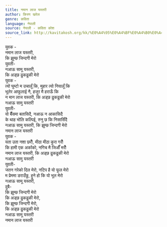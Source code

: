 ```yaml
---
title: नमान लाज यस्तरी
author: किरण खरेल
genre: कविता
language: नेपाली
source: नेपाली - कविता कोश
source_link: http://kavitakosh.org/kk/%E0%A4%95%E0%A4%BF%E0%A4%B0%E0%A4%A3_%E0%A4%96%E0%A4%B0%E0%A5%87%E0%A4%B2
---
```


युवक -  
नमान लाज यस्तरी,  
कि झुम्छ जिन्दगी मेरो  
युवती-  
नआऊ सामू यस्तरी,  
कि अड्छ ढुकढुकी मेरो  
युवक -  
त्यो घुम्टो म उचालूँ कि, मुहार त्यो नियालूँ कि  
भूलेर आफूलाई नै, हजुर मै हराऊँ कि  
न मान लाज यस्तरी, कि अड्छ ढुकढुकी मेरो  
नआऊ सामु यस्तरी  
युवती-  
यो बैँसमा बतासिदै, नआऊ न आकासिदै  
के थाह भोलि कल्पिई, रुनु छ कि निसासिँदै  
नआऊ सामु यस्तरी, कि झुम्छ जिन्दगी मेरो  
नमान लाज यस्तरी  
युवक -  
यता उता नशा छरौँ, मीठा मीठा कुरा गरौँ  
कि हामी एक अर्काको, नगिच मै जिऔँ मरौँ  
नमान लाज यस्तरी, कि अड्छ ढुकढुकी मेरो  
नआऊ सामु यस्तरी  
युवती-  
जतन गरेको दिल मेरो, नटिप है यो फूल मेरो  
म प्रेममा डराउँछु, हुने हो कि यो भूल मेरो  
नआऊ सामू यस्तरी,  
दुबै-  
कि झुम्छ जिन्दगी मेरो  
कि अड्छ ढुकढुकी मेरो,  
कि झुम्छ जिन्दगी मेरो,  
कि अड्छ ढुकढुकी मेरो  
नआऊ सामू यस्तरी  
नमान लाज यस्तरी
